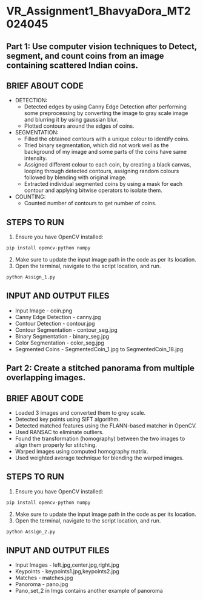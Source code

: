 # VR_Assignment1_BhavyaDora_MT2024045
## Part 1: Use computer vision techniques to Detect, segment, and count coins from an image containing scattered Indian coins.
## BRIEF ABOUT CODE
* DETECTION:
  * Detected edges by using Canny Edge Detection after performing some preprocessing by converting the image to gray scale image and blurring it by using gaussian blur.
  * Plotted contours around the edges of coins.
* SEGMENTATION:
  * Filled the obtained contours with a unique colour to identify coins.
  * Tried binary segmentation, which did not work well as the background of my image and some parts of the coins have same intensity.
  * Assigned different colour to each coin, by creating a black canvas, looping through detected contours, assigning random colours followed by blending with original image.
  * Extracted individual segmented coins by using a mask for each contour and applying bitwise operators to isolate them.
* COUNTING:
  * Counted number of contours to get number of coins.
## STEPS TO RUN
1. Ensure you have OpenCV installed:
  ```sh
  pip install opencv-python numpy
```
2. Make sure to update the input image path in the code as per its location.
3. Open the terminal, navigate to the script location, and run.
  ```sh
  python Assign_1.py
```
## INPUT AND OUTPUT FILES
* Input Image - coin.png
* Canny Edge Detection - canny.jpg
* Contour Detection - contour.jpg
* Contour Segmentation - contour_seg.jpg
* Binary Segmentation - binary_seg.jpg
* Color Segmentation - color_seg.jpg
* Segmented Coins - SegmentedCoin_1.jpg to SegmentedCoin_18.jpg

## Part 2: Create a stitched panorama from multiple overlapping images.
## BRIEF ABOUT CODE
* Loaded 3 images and converted them to grey scale.
* Detected key points using SIFT algorithm.
* Detected matched features using the FLANN-based matcher in OpenCV.
* Used RANSAC to eliminate outliers.
* Found the transformation (homography) between the two images to align them properly for stitching.
* Warped images using computed homography matrix.
* Used weighted average technique for blending the warped images.
## STEPS TO RUN
1. Ensure you have OpenCV installed:
  ```sh
  pip install opencv-python numpy
```
2. Make sure to update the input image path in the code as per its location.
3. Open the terminal, navigate to the script location, and run.
  ```sh
  python Assign_2.py
```
## INPUT AND OUTPUT FILES
* Input Images - left.jpg,center.jpg,right.jpg
* Keypoints - keypoints1.jpg,keypoints2.jpg
* Matches - matches.jpg
* Panoroma - pano.jpg
* Pano_set_2 in Imgs contains another example of panoroma
  
